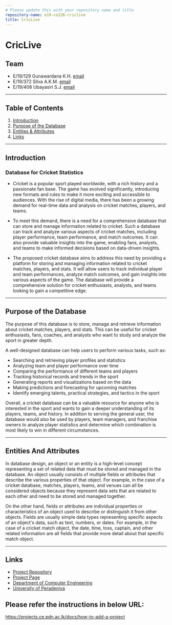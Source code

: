 ```yaml
---
# Please update this with your repository name and title
repository-name: e19-co226-criclive
title: CricLive
---
```


# CricLive


## Team
-  E/19/129 Gunawardana K.H. [email](mailto:e19129@email.com)
-  E/19/372 Silva A.K.M. [email](mailto:e19372@email.com)
-  E/19/408 Ubayasiri S.J. [email](mailto:e19408@email.com)

---
## Table of Contents
1. [Introduction](#introduction)
2. [Purpose of the Database](#purpose-of-the-database)
3. [Entities & Attributes](#entities-and-attributes)
4. [Links](#links)

---
## Introduction
### Database for Cricket Statistics

* Cricket is a popular sport played worldwide, with a rich history and a passionate fan
base. The game has evolved significantly, introducing new formats and rules to make it
more exciting and accessible to audiences. With the rise of digital media, there has been
a growing demand for real-time data and analysis on cricket matches, players, and
teams.

* To meet this demand, there is a need for a comprehensive database that can store and
manage information related to cricket. Such a database can track and analyze various
aspects of cricket matches, including player performance, team performance, and match
outcomes. It can also provide valuable insights into the game, enabling fans, analysts,
and teams to make informed decisions based on data-driven insights.

* The proposed cricket database aims to address this need by providing a platform for
storing and managing information related to cricket matches, players, and stats. It will
allow users to track individual player and team performances, analyze match outcomes,
and gain insights into various aspects of the game. The database will provide a
comprehensive solution for cricket enthusiasts, analysts, and teams looking to gain a
competitive edge.

---
## Purpose of the Database

The purpose of this database is to store, manage and retrieve information about cricket
matches, players, and stats. This can be useful for cricket enthusiasts, fans, coaches, and
analysts who want to study and analyze the sport in greater depth.

A well-designed database can help users to perform various tasks, such as:
* Searching and retrieving player profiles and statistics
* Analyzing team and player performance over time
* Comparing the performance of different teams and players
* Tracking historical records and trends in the sport
* Generating reports and visualizations based on the data
* Making predictions and forecasting for upcoming matches
* Identify emerging talents, practical strategies, and tactics in the sport

Overall, a cricket database can be a valuable resource for anyone who is interested in the
sport and wants to gain a deeper understanding of its players, teams, and history.
In addition to serving the general user, the database would also be used by players,
team managers, and franchise owners to analyze player statistics and determine which
combination is most likely to win in different circumstances.

---
## Entities And Attributes

In database design, an object or an entity is a high-level concept representing a set of
related data that must be stored and managed in the database. An object usually
consists of multiple fields or attributes that describe the various properties of that
object. For example, in the case of a cricket database, matches, players, teams, and
venues can all be considered objects because they represent data sets that are related
to each other and need to be stored and managed together.

On the other hand, fields or attributes are individual properties or characteristics of an
object used to describe or distinguish it from other objects. Fields are usually simple
data types representing specific aspects of an object's data, such as text, numbers, or
dates. For example, in the case of a cricket match object, the date, time, toss, captain,
and other related information are all fields that provide more detail about that specific
match object.

---
## Links

- [Project Repository](https://github.com/cepdnaclk/e19-co226-criclive)
- [Project Page](https://cepdnaclk.github.io/e19-co226-criclive/)
- [Department of Computer Engineering](http://www.ce.pdn.ac.lk/)
- [University of Peradeniya](https://eng.pdn.ac.lk/)

## Please refer the instructions in below URL:

https://projects.ce.pdn.ac.lk/docs/how-to-add-a-project
